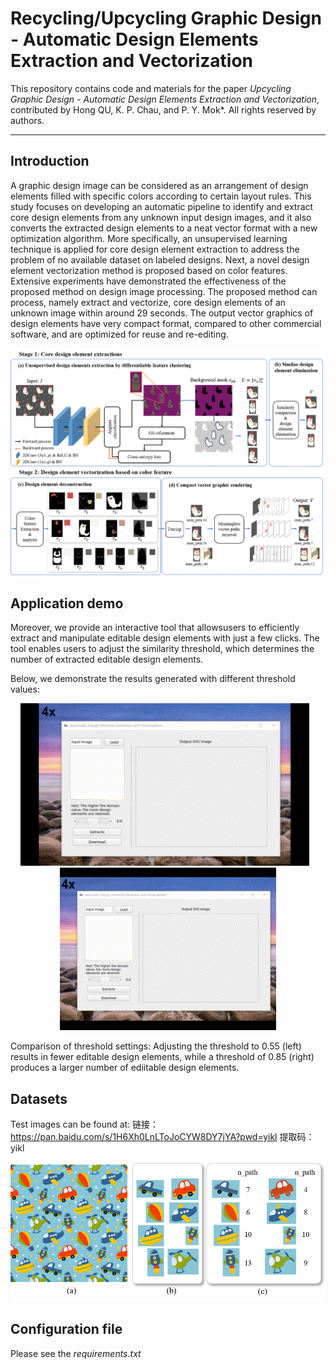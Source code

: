 # Recycling/Upcycling Graphic Design - Automatic Design Elements Extraction and Vectorization
This repository contains code and materials for the paper _Upcycling Graphic Design - Automatic Design Elements Extraction and Vectorization_, contributed by Hong QU, K. P. Chau, and P. Y. Mok*. All rights reserved by authors.

-----
## Introduction
A graphic design image can be considered as an arrangement of design elements filled with specific colors according to certain layout rules. This study focuses on
developing an automatic pipeline to identify and extract core design elements from any unknown input design images, and it also converts the extracted design elements to a
neat vector format with a new optimization algorithm. More specifically, an unsupervised learning technique is applied for core design element extraction to
address the problem of no available dataset on labeled designs. Next, a novel design element vectorization method is proposed based on color features. Extensive
experiments have demonstrated the effectiveness of the proposed method on design image processing. The proposed method can process, namely extract and vectorize,
core design elements of an unknown image within around 29 seconds. The output vector graphics of design elements have very compact format, compared to other
commercial software, and are optimized for reuse and re-editing.

![The method pipeline.](assets/framework.png)

## Application demo

Moreover, we provide an interactive tool that allowsusers to efficiently extract and manipulate editable design elements with just a few clicks. The tool enables users to adjust the similarity threshold, which determines the number of extracted editable design elements.

Below, we demonstrate the results generated with different threshold values:

<p align="center">
  <img src="assets/thhre_1.gif" alt="Demo: Set threshold to 0.55" style="height: 260px; margin-right: 10px;" />
  <img src="assets/thhre_4.gif" alt="Demo: Set threshold to 0.85" style="height: 260px;" />
</p>

Comparison of threshold settings: Adjusting the threshold to 0.55 (left) results in fewer editable design elements, while a threshold of 0.85 (right) produces a larger number of ediitable design elements.

## Datasets
Test images can be found at: 链接：https://pan.baidu.com/s/1H6Xh0LnLToJoCYW8DY7jYA?pwd=yikl 提取码：yikl

![The method pipeline.](assets/teaser.png)

## Configuration file
Please see the _requirements.txt_
